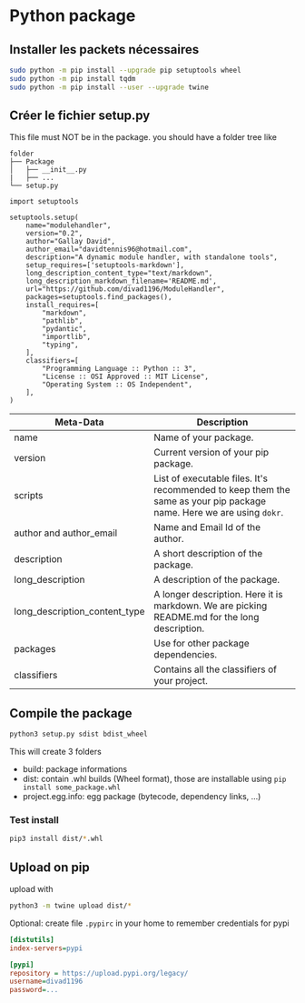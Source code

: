 # Python package

## Installer les packets nécessaires

```bash
sudo python -m pip install --upgrade pip setuptools wheel
sudo python -m pip install tqdm
sudo python -m pip install --user --upgrade twine
```


## Créer le fichier setup.py

This file must NOT be in the package.
you should have a folder tree like
```
folder
├── Package
│   ├── __init__.py
|   ├── ...
└── setup.py

```

```
import setuptools

setuptools.setup(
    name="modulehandler",
    version="0.2",
    author="Gallay David",
    author_email="davidtennis96@hotmail.com",
    description="A dynamic module handler, with standalone tools",
    setup_requires=['setuptools-markdown'],
    long_description_content_type="text/markdown",
    long_description_markdown_filename='README.md',
    url="https://github.com/divad1196/ModuleHandler",
    packages=setuptools.find_packages(),
    install_requires=[
        "markdown",
        "pathlib",
        "pydantic",
        "importlib",
        "typing",
    ],
    classifiers=[
        "Programming Language :: Python :: 3",
        "License :: OSI Approved :: MIT License",
        "Operating System :: OS Independent",
    ],
)
```

| **Meta-Data**                 | **Description**                                              |
| ----------------------------- | ------------------------------------------------------------ |
| name                          | Name of your package.                                        |
| version                       | Current version of your pip package.                         |
| scripts                       | List of executable files. It's recommended to keep them the same as your pip package name. Here we are using `dokr`. |
| author and author_email       | Name and Email Id of the author.                             |
| description                   | A short description of the package.                          |
| long_description              | A description of the package.                                |
| long_description_content_type | A longer description. Here it is markdown. We are picking README.md for the long description. |
| packages                      | Use for other package dependencies.                          |
| classifiers                   | Contains all the classifiers of your project.                |

## Compile the package

```bash
python3 setup.py sdist bdist_wheel
```

This will create 3 folders

* build: package informations
* dist: contain .whl builds (Wheel format), those are installable using `pip install some_package.whl`
* project.egg.info: egg package (bytecode, dependency links, ...)



### Test install

```bash
pip3 install dist/*.whl
```



## Upload on pip

upload with 

```bash
python3 -m twine upload dist/*
```



Optional: create file `.pypirc` in your home to remember credentials for pypi

```ini
[distutils] 
index-servers=pypi

[pypi] 
repository = https://upload.pypi.org/legacy/ 
username=divad1196
password=...
```